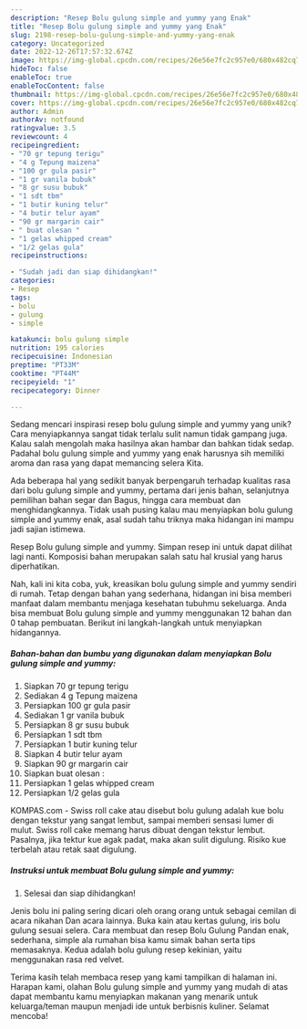 ```yaml
---
description: "Resep Bolu gulung simple and yummy yang Enak"
title: "Resep Bolu gulung simple and yummy yang Enak"
slug: 2198-resep-bolu-gulung-simple-and-yummy-yang-enak
category: Uncategorized
date: 2022-12-26T17:57:32.674Z
image: https://img-global.cpcdn.com/recipes/26e56e7fc2c957e0/680x482cq70/bolu-gulung-simple-and-yummy-foto-resep-utama.jpg
hideToc: false
enableToc: true
enableTocContent: false
thumbnail: https://img-global.cpcdn.com/recipes/26e56e7fc2c957e0/680x482cq70/bolu-gulung-simple-and-yummy-foto-resep-utama.jpg
cover: https://img-global.cpcdn.com/recipes/26e56e7fc2c957e0/680x482cq70/bolu-gulung-simple-and-yummy-foto-resep-utama.jpg
author: Admin
authorAv: notfound
ratingvalue: 3.5
reviewcount: 4
recipeingredient:
- "70 gr tepung terigu"
- "4 g Tepung maizena"
- "100 gr gula pasir"
- "1 gr vanila bubuk"
- "8 gr susu bubuk"
- "1 sdt tbm"
- "1 butir kuning telur"
- "4 butir telur ayam"
- "90 gr margarin cair"
- " buat olesan "
- "1 gelas whipped cream"
- "1/2 gelas gula"
recipeinstructions:

- "Sudah jadi dan siap dihidangkan!"
categories:
- Resep
tags:
- bolu
- gulung
- simple

katakunci: bolu gulung simple 
nutrition: 195 calories
recipecuisine: Indonesian
preptime: "PT33M"
cooktime: "PT44M"
recipeyield: "1"
recipecategory: Dinner

---
```





Sedang mencari inspirasi resep bolu gulung simple and yummy yang unik? Cara menyiapkannya sangat tidak terlalu sulit namun tidak gampang juga. Kalau salah mengolah maka hasilnya akan hambar dan bahkan tidak sedap. Padahal bolu gulung simple and yummy yang enak harusnya sih memiliki aroma dan rasa yang dapat memancing selera Kita.





Ada beberapa hal yang sedikit banyak berpengaruh terhadap kualitas rasa dari bolu gulung simple and yummy, pertama dari jenis bahan, selanjutnya pemilihan bahan segar dan Bagus, hingga cara membuat dan menghidangkannya. Tidak usah pusing kalau mau menyiapkan bolu gulung simple and yummy enak,      asal sudah tahu triknya maka hidangan ini mampu jadi sajian istimewa.














Resep Bolu gulung simple and yummy. Simpan resep ini untuk dapat dilihat lagi nanti. Komposisi bahan merupakan salah satu hal krusial yang harus diperhatikan.






Nah, kali ini kita coba, yuk, kreasikan bolu gulung simple and yummy sendiri di rumah. Tetap dengan bahan yang sederhana, hidangan ini bisa memberi manfaat dalam membantu menjaga kesehatan tubuhmu sekeluarga. Anda bisa membuat Bolu gulung simple and yummy menggunakan 12 bahan dan 0 tahap pembuatan. Berikut ini langkah-langkah untuk menyiapkan hidangannya.

<!--inarticleads1-->

##### Bahan-bahan dan bumbu yang digunakan dalam menyiapkan Bolu gulung simple and yummy:

1. Siapkan 70 gr tepung terigu
1. Sediakan 4 g Tepung maizena
1. Persiapkan 100 gr gula pasir
1. Sediakan 1 gr vanila bubuk
1. Persiapkan 8 gr susu bubuk
1. Persiapkan 1 sdt tbm
1. Persiapkan 1 butir kuning telur
1. Siapkan 4 butir telur ayam
1. Siapkan 90 gr margarin cair
1. Siapkan  buat olesan :
1. Persiapkan 1 gelas whipped cream
1. Persiapkan 1/2 gelas gula


KOMPAS.com - Swiss roll cake atau disebut bolu gulung adalah kue bolu dengan tekstur yang sangat lembut, sampai memberi sensasi lumer di mulut. Swiss roll cake memang harus dibuat dengan tekstur lembut. Pasalnya, jika tektur kue agak padat, maka akan sulit digulung. Risiko kue terbelah atau retak saat digulung. 

<!--inarticleads2-->

##### Instruksi untuk membuat Bolu gulung simple and yummy:


1. Selesai dan siap dihidangkan!

Jenis bolu ini paling sering dicari oleh orang orang untuk sebagai cemilan di acara nikahan Dan acara lainnya. Buka kain atau kertas gulung, iris bolu gulung sesuai selera. Cara membuat dan resep Bolu Gulung Pandan enak, sederhana, simple ala rumahan bisa kamu simak bahan serta tips memasaknya. Kedua adalah bolu gulung resep kekinian, yaitu menggunakan rasa red velvet. 

Terima kasih telah membaca resep yang kami tampilkan di halaman ini. Harapan kami, olahan Bolu gulung simple and yummy yang mudah di atas dapat membantu kamu menyiapkan makanan yang menarik untuk keluarga/teman maupun menjadi ide untuk berbisnis kuliner. Selamat mencoba!
